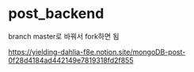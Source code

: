 # post_backend
branch master로 바꿔서 fork하면 됨

https://yielding-dahlia-f8e.notion.site/mongoDB-post-0f28d4184ad442149e7819318fd2f855
